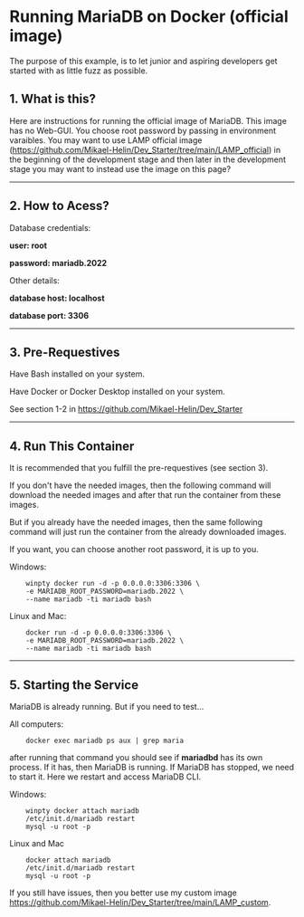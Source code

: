 # **Running MariaDB on Docker (official image)**

The purpose of this example, is to let junior and aspiring developers get started with as little fuzz as possible.

## **1. What is this?**

Here are instructions for running the official image of MariaDB. This image has no Web-GUI. You choose root password by passing in environment varaibles. You may want to use LAMP official image (https://github.com/Mikael-Helin/Dev_Starter/tree/main/LAMP_official) in the beginning of the development stage and then later in the development stage you may want to instead use the image on this page?

___

## **2. How to Acess?**

Database credentials:

**user: root**

**password: mariadb.2022**

Other details:

**database host: localhost**

**database port: 3306**
___

## **3. Pre-Requestives**

Have Bash installed on your system.

Have Docker or Docker Desktop installed on your system.

See section 1-2 in https://github.com/Mikael-Helin/Dev_Starter

___

## **4. Run This Container**

It is recommended that you fulfill the pre-requestives (see section 3).

If you don't have the needed images, then the following command will download the needed images and after that run the container from these images.

But if you already have the needed images, then the same following command will just run the container from the already downloaded images.

If you want, you can choose another root password, it is up to you.

Windows:

        winpty docker run -d -p 0.0.0.0:3306:3306 \
        -e MARIADB_ROOT_PASSWORD=mariadb.2022 \
        --name mariadb -ti mariadb bash

Linux and Mac:

        docker run -d -p 0.0.0.0:3306:3306 \
        -e MARIADB_ROOT_PASSWORD=mariadb.2022 \
        --name mariadb -ti mariadb bash

___

## **5. Starting the Service**

MariaDB is already running. But if you need to test...

All computers:

        docker exec mariadb ps aux | grep maria

after running that command you should see if **mariadbd** has its own process. If it has, then MariaDB is running. If MariaDB has stopped, we need to start it. Here we restart and access MariaDB CLI.

Windows:

        winpty docker attach mariadb
        /etc/init.d/mariadb restart
        mysql -u root -p

Linux and Mac

        docker attach mariadb
        /etc/init.d/mariadb restart
        mysql -u root -p

If you still have issues, then you better use my custom image https://github.com/Mikael-Helin/Dev_Starter/tree/main/LAMP_custom.

